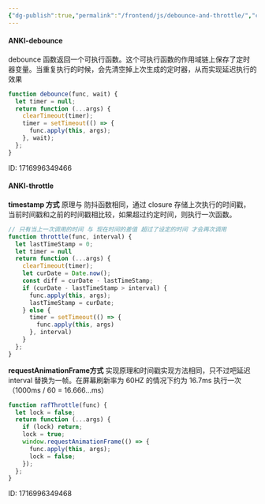 ```yaml
---
{"dg-publish":true,"permalink":"/frontend/js/debounce-and-throttle/","created":"2024-05-29T23:33:13.000+08:00","updated":"2024-05-30T15:23:49.910+08:00"}
---
```



#### ANKI-debounce
debounce 函数返回一个可执行函数。这个可执行函数的作用域链上保存了定时器变量。当重复执行的时候，会先清空掉上次生成的定时器，从而实现延迟执行的效果
```js
function debounce(func, wait) {
  let timer = null;
  return function (...args) {
    clearTimeout(timer);
    timer = setTimeout(() => {
      func.apply(this, args);
    }, wait);
  };
}
```
ID: 1716996349466





#### ANKI-throttle
**timestamp 方式**
原理与 防抖函数相同，通过 closure 存储上次执行的时间戳，当前时间戳和之前的时间戳相比较，如果超过约定时间，则执行一次函数。
```js
// 只有当上一次调用的时间 与 现在时间的差值 超过了设定的时间 才会再次调用
function throttle(func, interval) {
  let lastTimeStamp = 0;
  let timer = null
  return function (...args) {
    clearTimeout(timer);
    let curDate = Date.now();
    const diff = curDate - lastTimeStamp;
    if (curDate - lastTimeStamp > interval) {
      func.apply(this, args);
      lastTimeStamp = curDate;
    } else {
      timer = setTimeout(() => {
        func.apply(this, args)
      }, interval)
    }
  };
}
```
**requestAnimationFrame方式**
实现原理和时间戳实现方法相同，只不过吧延迟 interval 替换为一帧。在屏幕刷新率为 60HZ 的情况下约为 16.7ms 执行一次（1000ms / 60 = 16.666...ms）
```js
function rafThrottle(func) {
  let lock = false;
  return function (...args) {
    if (lock) return;
    lock = true;
    window.requestAnimationFrame(() => {
      func.apply(this, args);
      lock = false;
    });
  };
}
```
ID: 1716996349468


